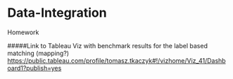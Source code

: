 # Data-Integration
Homework

#####Link to Tableau Viz with benchmark results for the label based matching (mapping?) 
https://public.tableau.com/profile/tomasz.tkaczyk#!/vizhome/Viz_41/Dashboard1?publish=yes